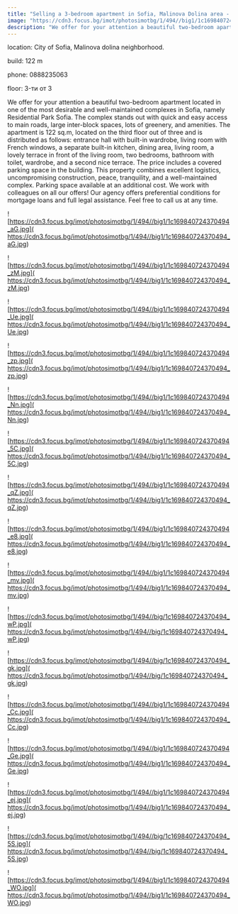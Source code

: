 ```yaml
---
title: "Selling a 3-bedroom apartment in Sofia, Malinova Dolina area - 122 sq.m / 430000 EUR :: imot.bg Advert"
image: "https://cdn3.focus.bg/imot/photosimotbg/1/494//big1/1c169840724370494_s2.jpg"
description: "We offer for your attention a beautiful two-bedroom apartment located in one of the most desirable and well-maintained complexes in Sofia, namely Residential Park Sofia. The complex stands out with quick and easy access to main roads, large inter-block spaces, lots of greenery, and amenities. The apartment is 122 sq.m, located on the third floor out of three and is distributed as follows: entrance hall with built-in wardrobe, living room with French windows, a separate built-in kitchen, dining area, living room, a lovely terrace in front of the living room, two bedrooms, bathroom with toilet, wardrobe, and a second nice terrace. The price includes a covered parking space in the building. This property combines excellent logistics, uncompromising construction, peace, tranquility, and a well-maintained complex. Parking space available at an additional cost. We work with colleagues on all our offers! Our agency offers preferential conditions for mortgage loans and full legal assistance. Feel free to call us at any time."
---
```


location: City of Sofia, Malinova dolina neighborhood.

build: 122 m

phone: 0888235063

floor: 3-ти от 3

We offer for your attention a beautiful two-bedroom apartment located in one of the most desirable and well-maintained complexes in Sofia, namely Residential Park Sofia. The complex stands out with quick and easy access to main roads, large inter-block spaces, lots of greenery, and amenities. The apartment is 122 sq.m, located on the third floor out of three and is distributed as follows: entrance hall with built-in wardrobe, living room with French windows, a separate built-in kitchen, dining area, living room, a lovely terrace in front of the living room, two bedrooms, bathroom with toilet, wardrobe, and a second nice terrace. The price includes a covered parking space in the building. This property combines excellent logistics, uncompromising construction, peace, tranquility, and a well-maintained complex. Parking space available at an additional cost. We work with colleagues on all our offers! Our agency offers preferential conditions for mortgage loans and full legal assistance. Feel free to call us at any time.


![https://cdn3.focus.bg/imot/photosimotbg/1/494//big1/1c169840724370494_aG.jpg]( https://cdn3.focus.bg/imot/photosimotbg/1/494//big1/1c169840724370494_aG.jpg)


![https://cdn3.focus.bg/imot/photosimotbg/1/494//big1/1c169840724370494_zM.jpg]( https://cdn3.focus.bg/imot/photosimotbg/1/494//big1/1c169840724370494_zM.jpg)


![https://cdn3.focus.bg/imot/photosimotbg/1/494//big1/1c169840724370494_Ue.jpg]( https://cdn3.focus.bg/imot/photosimotbg/1/494//big1/1c169840724370494_Ue.jpg)


![https://cdn3.focus.bg/imot/photosimotbg/1/494//big1/1c169840724370494_zp.jpg]( https://cdn3.focus.bg/imot/photosimotbg/1/494//big1/1c169840724370494_zp.jpg)


![https://cdn3.focus.bg/imot/photosimotbg/1/494//big1/1c169840724370494_Nn.jpg]( https://cdn3.focus.bg/imot/photosimotbg/1/494//big1/1c169840724370494_Nn.jpg)


![https://cdn3.focus.bg/imot/photosimotbg/1/494//big1/1c169840724370494_5C.jpg]( https://cdn3.focus.bg/imot/photosimotbg/1/494//big1/1c169840724370494_5C.jpg)


![https://cdn3.focus.bg/imot/photosimotbg/1/494//big1/1c169840724370494_qZ.jpg]( https://cdn3.focus.bg/imot/photosimotbg/1/494//big1/1c169840724370494_qZ.jpg)


![https://cdn3.focus.bg/imot/photosimotbg/1/494//big1/1c169840724370494_e8.jpg]( https://cdn3.focus.bg/imot/photosimotbg/1/494//big1/1c169840724370494_e8.jpg)


![https://cdn3.focus.bg/imot/photosimotbg/1/494//big1/1c169840724370494_mv.jpg]( https://cdn3.focus.bg/imot/photosimotbg/1/494//big1/1c169840724370494_mv.jpg)


![https://cdn3.focus.bg/imot/photosimotbg/1/494//big/1c169840724370494_wP.jpg]( https://cdn3.focus.bg/imot/photosimotbg/1/494//big/1c169840724370494_wP.jpg)


![https://cdn3.focus.bg/imot/photosimotbg/1/494//big/1c169840724370494_gk.jpg]( https://cdn3.focus.bg/imot/photosimotbg/1/494//big/1c169840724370494_gk.jpg)


![https://cdn3.focus.bg/imot/photosimotbg/1/494//big1/1c169840724370494_Cc.jpg]( https://cdn3.focus.bg/imot/photosimotbg/1/494//big1/1c169840724370494_Cc.jpg)


![https://cdn3.focus.bg/imot/photosimotbg/1/494//big1/1c169840724370494_Ge.jpg]( https://cdn3.focus.bg/imot/photosimotbg/1/494//big1/1c169840724370494_Ge.jpg)


![https://cdn3.focus.bg/imot/photosimotbg/1/494//big1/1c169840724370494_ej.jpg]( https://cdn3.focus.bg/imot/photosimotbg/1/494//big1/1c169840724370494_ej.jpg)


![https://cdn3.focus.bg/imot/photosimotbg/1/494//big/1c169840724370494_5S.jpg]( https://cdn3.focus.bg/imot/photosimotbg/1/494//big/1c169840724370494_5S.jpg)


![https://cdn3.focus.bg/imot/photosimotbg/1/494//big1/1c169840724370494_WO.jpg]( https://cdn3.focus.bg/imot/photosimotbg/1/494//big1/1c169840724370494_WO.jpg)


